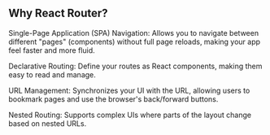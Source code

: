 ## Why React Router?

Single-Page Application (SPA) Navigation: Allows you to navigate between different "pages" (components) without full page reloads, making your app feel faster and more fluid.

Declarative Routing: Define your routes as React components, making them easy to read and manage.

URL Management: Synchronizes your UI with the URL, allowing users to bookmark pages and use the browser's back/forward buttons.

Nested Routing: Supports complex UIs where parts of the layout change based on nested URLs.